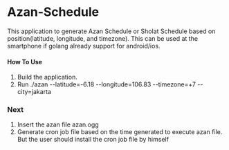 # Azan-Schedule

This application to generate Azan Schedule or Sholat Schedule based on position(latitude, longitude, and timezone). This can be used at the smartphone if golang already support for android/ios.

#### How To Use
 1. Build the application.
 2. Run ./azan --latitude=-6.18 --longitude=106.83 --timezone=+7 --city=jakarta

### Next
1. Insert the azan file azan.ogg
2. Generate cron job file based on the time generated to execute azan file. But the user should install the cron job file by himself
